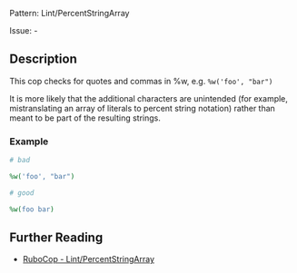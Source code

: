 Pattern: Lint/PercentStringArray

Issue: -

## Description

This cop checks for quotes and commas in %w, e.g. `%w('foo', "bar")`

It is more likely that the additional characters are unintended (for
example, mistranslating an array of literals to percent string notation)
rather than meant to be part of the resulting strings.

### Example

```ruby
# bad

%w('foo', "bar")
```
```ruby
# good

%w(foo bar)
```

## Further Reading

* [RuboCop - Lint/PercentStringArray](https://rubocop.readthedocs.io/en/latest/cops_lint/#lintpercentstringarray)

